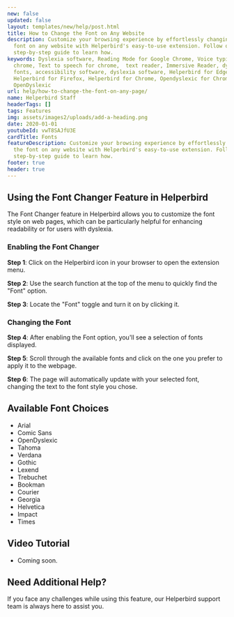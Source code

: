 ```yaml
---
new: false
updated: false
layout: templates/new/help/post.html
title: How to Change the Font on Any Website
description: Customize your browsing experience by effortlessly changing the
  font on any website with Helperbird's easy-to-use extension. Follow our
  step-by-step guide to learn how.
keywords: Dyslexia software, Reading Mode for Google Chrome, Voice typing for
  chrome, Text to speech for chrome,  text reader, Immersive Reader, dyslexia
  fonts, accessibility software, dyslexia software, Helperbird for Edge,
  Helperbird for Firefox, Helperbird for Chrome, Opendyslexic for Chrome,
  OpenDyslexic
url: help/how-to-change-the-font-on-any-page/
name: Helperbird Staff
headerTags: []
tags: Features
img: assets/images2/uploads/add-a-heading.png
date: 2020-01-01
youtubeId: vwT8SAJfU3E
cardTitle: Fonts
featureDescription: Customize your browsing experience by effortlessly changing
  the font on any website with Helperbird's easy-to-use extension. Follow our
  step-by-step guide to learn how.
footer: true
header: true
---
```


## Using the Font Changer Feature in Helperbird


The Font Changer feature in Helperbird allows you to customize the font style on web pages, which can be particularly helpful for enhancing readability or for users with dyslexia.

### Enabling the Font Changer

**Step 1**: Click on the Helperbird icon in your browser to open the extension menu.

**Step 2**: Use the search function at the top of the menu to quickly find the "Font" option.

**Step 3**: Locate the "Font" toggle and turn it on by clicking it.

### Changing the Font

**Step 4**: After enabling the Font option, you'll see a selection of fonts displayed.

**Step 5**: Scroll through the available fonts and click on the one you prefer to apply it to the webpage.

**Step 6**: The page will automatically update with your selected font, changing the text to the font style you chose.



## Available Font Choices

- Arial
- Comic Sans
- OpenDyslexic
- Tahoma
- Verdana
- Gothic
- Lexend
- Trebuchet
- Bookman
- Courier
- Georgia
- Helvetica
- Impact
- Times

## Video Tutorial

- Coming soon.

## Need Additional Help?

If you face any challenges while using this feature, our Helperbird support team is always here to assist you.
